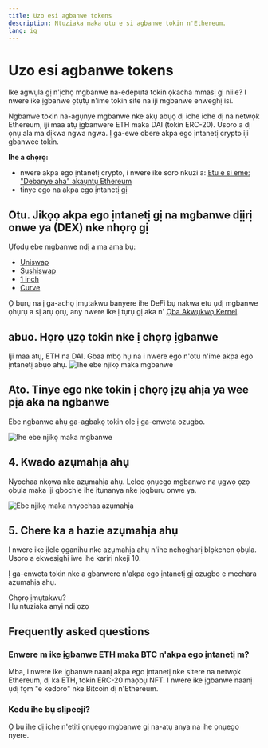 ```yaml
---
title: Uzo esi agbanwe tokens
description: Ntuziaka maka otu e si agbanwe tokin n'Ethereum.
lang: ig
---
```


# Uzo esi agbanwe tokens

Ike agwụla gị n'ịchọ mgbanwe na-edepụta tokin ọkacha mmasị gị niile? I nwere ike ịgbanwe ọtụtụ n'ime tokin site na iji mgbanwe enweghị isi.

Ngbanwe tokin na-agụnye mgbanwe nke akụ abụọ dị iche iche dị na netwọk Ethereum, iji maa atụ ịgbanwere ETH maka DAI (tokin ERC-20). Usoro a dị ọnụ ala ma dịkwa ngwa ngwa. Ị ga-ewe obere akpa ego ịntanetị crypto iji gbanwee tokin.

**Ihe a chọrọ:**

- nwere akpa ego ịntanetị crypto, i nwere ike soro nkuzi a: [Etu e si eme: "Debanye aha" akaụntụ Ethereum](/guides/how-to-register-an-ethereum-account/)
- tinye ego na akpa ego ịntanetị gị

## Otu. Jikọọ akpa ego ịntanetị gị na mgbanwe dịịrị onwe ya (DEX) nke nhọrọ gị

Ụfọdụ ebe mgbanwe ndị a ma ama bụ:

- [Uniswap](https://app.uniswap.org/#/swap)
- [Sushiswap](https://www.sushi.com/swap)
- [1 inch](https://app.1inch.io/#/1/unified/swap/ETH/DAI)
- [Curve](https://curve.fi/#/ethereum/swap)

Ọ bụrụ na ị ga-achọ ịmụtakwu banyere ihe DeFi bụ nakwa etu ụdị mgbanwe ọhụrụ a sị arụ ọrụ, any nwere ike ị tụrụ gị aka n' [Ọba Akwụkwọ Kernel](https://library.kernel.community/Topic+-+DeFi/Topic+-+DeFi).

## abuo. Họrọ ụzọ tokin nke ị chọrọ ịgbanwe

Iji maa atụ, ETH na DAI. Gbaa mbọ hụ na i nwere ego n'otu n'ime akpa ego ịntanetị abụọ ahụ. ![Ihe ebe njikọ maka mgbanwe](./swap1.png)

## Ato. Tinye ego nke tokin ị chọrọ ịzụ ahịa ya wee pịa aka na ngbanwe

Ebe ngbanwe ahụ ga-agbakọ tokin ole ị ga-enweta ozugbo.

![Ihe ebe njikọ maka mgbanwe](./swap2.png)

## 4. Kwado azụmahịa ahụ

Nyochaa nkọwa nke azụmahịa ahụ. Lelee ọnụego mgbanwe na ụgwọ ọzọ ọbụla maka iji gbochie ihe ịtụnanya nke jọgburu onwe ya.

![Ebe njikọ maka nnyochaa azụmahịa](./swap3.png)

## 5. Chere ka a hazie azụmahịa ahụ

I nwere ike ịlele ọganihu nke azụmahịa ahụ n'ihe nchọgharị blọkchen ọbụla. Usoro a ekwesịghị iwe ihe karịrị nkeji 10.

Ị ga-enweta tokin nke a gbanwere n'akpa ego ịntanetị gị ozugbo e mechara azụmahịa ahụ.
<br />

<InfoBanner shouldSpaceBetween emoji=":eyes:">
  <div>Chọrọ ịmụtakwu?</div>
  <ButtonLink href="/guides/">
    Hụ ntuziaka anyị ndị ọzọ
  </ButtonLink>
</InfoBanner>

## Frequently asked questions

### Enwere m ike ịgbanwe ETH maka BTC n'akpa ego ịntanetị m?

Mba, i nwere ike ịgbanwe naanị akpa ego ịntanetị nke sitere na netwọk Ethereum, dị ka ETH, tokin ERC-20 maọbụ NFT. I nwere ike ịgbanwe naanị ụdị fọm "e kedoro" nke Bitcoin dị n'Ethereum.

### Kedu ihe bụ slịpeeji?

Ọ bụ ihe dị iche n'etiti ọnụego mgbanwe gị na-atụ anya na ihe ọnụego nyere.
